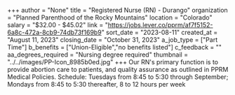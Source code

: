 +++
author = "None"
title = "Registered Nurse (RN) - Durango"
organization = "Planned Parenthood of the Rocky Mountains"
location = "Colorado"
salary = "$32.00 - $45.02"
link = "https://jobs.lever.co/pprm/af7f5152-6a8c-472a-8cb9-74db73f169b9"
sort_date = "2023-08-11"
created_at = "August 11, 2023"
closing_date = "October 31, 2023"
a_job_type = ["Part Time"]
b_benefits = ["Union-Eligible","no benefits listed"]
c_feedback = ""
aa_degrees_required = "Nursing degree required"
thumbnail = "../../images/PP-Icon_8985b0ed.jpg"
+++
Our RN's primary function is to provide abortion care to patients, and quality assurance as outlined in PPRM Medical Policies. 
Schedule: Tuesdays from 8:45 to 5:30 through September; Mondays from 8:45 to 5:30 thereafter, 8 to 12 hours per week